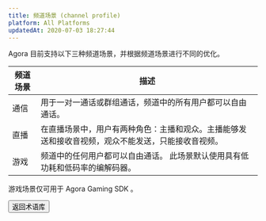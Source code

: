 ```yaml
---
title: 频道场景 (channel profile)
platform: All Platforms
updatedAt: 2020-07-03 18:27:44
---
```


Agora 目前支持以下三种频道场景，并根据频道场景进行不同的优化。

| 频道场景 | 描述                                                                                               |
| -------- | -------------------------------------------------------------------------------------------------- |
| 通信     | 用于一对一通话或群组通话，频道中的所有用户都可以自由通话。                                         |
| 直播     | 在直播场景中，用户有两种角色：主播和观众。主播能够发送和接收音视频，观众不能发送，只能接收音视频。 |
| 游戏     | 频道中的任何用户都可以自由通话。 此场景默认使用具有低功耗和低码率的编解码器。                      |

<div class="alert note">游戏场景仅可用于 Agora Gaming SDK 。</div>

<a href="./terms"><button>返回术语库</button></a>
